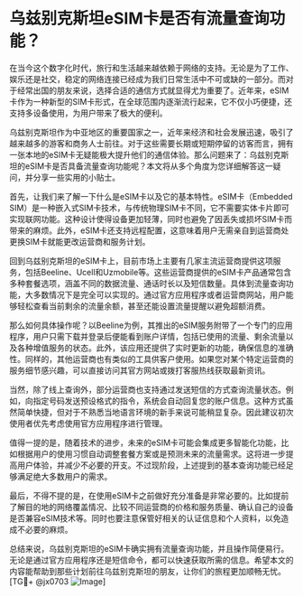 # 乌兹别克斯坦eSIM卡是否有流量查询功能？

在当今这个数字化时代，旅行和生活越来越依赖于网络的支持。无论是为了工作、娱乐还是社交，稳定的网络连接已经成为我们日常生活中不可或缺的一部分。而对于经常出国的朋友来说，选择合适的通信方式就显得尤为重要了。近年来，eSIM卡作为一种新型的SIM卡形式，在全球范围内逐渐流行起来，它不仅小巧便捷，还支持多设备使用，为用户带来了极大的便利。

乌兹别克斯坦作为中亚地区的重要国家之一，近年来经济和社会发展迅速，吸引了越来越多的游客和商务人士前往。对于这些需要长期或短期停留的访客而言，拥有一张本地的eSIM卡无疑能极大提升他们的通信体验。那么问题来了：乌兹别克斯坦的eSIM卡是否具备流量查询功能呢？本文将从多个角度为您详细解答这一疑问，并分享一些实用的小贴士。

首先，让我们来了解一下什么是eSIM卡以及它的基本特性。eSIM卡（Embedded SIM）是一种嵌入式SIM卡技术，与传统物理SIM卡不同，它不需要实体卡片即可实现联网功能。这种设计使得设备更加轻薄，同时也避免了因丢失或损坏SIM卡而带来的麻烦。此外，eSIM卡还支持远程配置，这意味着用户无需亲自到运营商处更换SIM卡就能更改运营商和服务计划。

回到乌兹别克斯坦的eSIM卡上，目前市场上主要有几家主流运营商提供这项服务，包括Beeline、Ucell和Uzmobile等。这些运营商提供的eSIM卡产品通常包含多种套餐选项，涵盖不同的数据流量、通话时长以及短信数量。具体到流量查询功能，大多数情况下是完全可以实现的。通过官方应用程序或者运营商网站，用户能够轻松查看当前剩余的流量余额，甚至还能设置流量提醒以避免超额消费。

那么如何具体操作呢？以Beeline为例，其推出的eSIM服务附带了一个专门的应用程序，用户只需下载并登录后便能看到账户详情，包括已使用的流量、剩余流量以及各种增值服务的状态。此外，该应用还提供了实时更新的功能，确保信息的准确性。同样的，其他运营商也有类似的工具供客户使用。如果您对某个特定运营商的服务细节感兴趣，可以直接访问其官方网站或拨打客服热线获取最新资讯。

当然，除了线上查询外，部分运营商也支持通过发送短信的方式查询流量状态。例如，向指定号码发送预设格式的指令，系统会自动回复您的账户信息。这种方式虽然简单快捷，但对于不熟悉当地语言环境的新手来说可能稍显复杂。因此建议初次使用者优先考虑使用官方应用程序进行管理。

值得一提的是，随着技术的进步，未来的eSIM卡可能会集成更多智能化功能，比如根据用户的使用习惯自动调整套餐方案或是预测未来的流量需求。这将进一步提高用户体验，并减少不必要的开支。不过现阶段，上述提到的基本查询功能已经足够满足绝大多数用户的需求。

最后，不得不提的是，在使用eSIM卡之前做好充分准备是非常必要的。比如提前了解目的地的网络覆盖情况、比较不同运营商的价格和服务质量、确认自己的设备是否兼容eSIM技术等。同时也要注意保管好相关的认证信息和个人资料，以免造成不必要的麻烦。

总结来说，乌兹别克斯坦的eSIM卡确实拥有流量查询功能，并且操作简便易行。无论是通过官方应用程序还是短信命令，都可以快速获取所需的信息。希望本文的内容能帮助到那些计划前往乌兹别克斯坦的朋友，让你们的旅程更加顺畅无忧。[TG💪+ @jx0703 ![Image](https://github.com/user-attachments/assets/dbca1d08-cadb-493c-b0ec-ad6f7a83f270)]